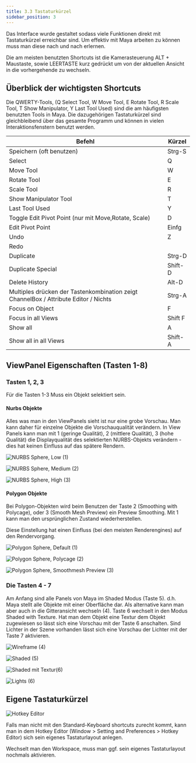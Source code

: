 ```yaml
---
title: 3.3 Tastaturkürzel
sidebar_position: 3
---
```


Das Interface wurde gestaltet sodass viele Funktionen direkt mit Tastaturkürzel erreichbar sind.
Um effektiv mit Maya arbeiten zu können muss man diese nach und nach erlernen.

Die am meisten benutzten Shortcuts ist die Kamerasteuerung <span class="shortcut">ALT + Maustaste</span>, sowie <span class="shortcut">LEERTASTE</span>
kurz gedrückt um von der aktuellen Ansicht in die vorhergehende zu wechseln.

## Überblick der wichtigsten Shortcuts

Die QWERTY-Tools, (Q Select Tool, W Move Tool, E Rotate Tool, R Scale Tool, T Show Manipulator, Y Last Tool Used) sind
die am häufigsten benutzten Tools in Maya. Die dazugehörigen Tastaturkürzel sind gleichbleibend über das gesamte Programm
und können in vielen Interaktionsfenstern benutzt werden.

| Befehl                                                                               | Kürzel                                 |
| ------------------------------------------------------------------------------------ | -------------------------------------- |
| Speichern (oft benutzen)                                                             | <span class="shortcut">Strg-S</span>   |
| Select                                                                               | <span class="shortcut">Q</span>        |
| Move Tool                                                                            | <span class="shortcut">W</span>        |
| Rotate Tool                                                                          | <span class="shortcut">E</span>        |
| Scale Tool                                                                           | <span class="shortcut">R</span>        |
| Show Manipulator Tool                                                                | <span class="shortcut">T</span>        |
| Last Tool Used                                                                       | <span class="shortcut">Y</span>        |
| Toggle Edit Pivot Point (nur mit Move,Rotate, Scale)                                 | <span class="shortcut">D</span>        |
| Edit Pivot Point                                                                     | <span class="shortcut">Einfg</span>    |
| Undo                                                                                 | <span class="shortcut">Z</span>        |
| Redo                                                                                 | <span class="shortcut"></span>         |
| Duplicate                                                                            | <span class="shortcut">Strg-D</span>   |
| Duplicate Special                                                                    | <span class="shortcut">Shift-D</span>  |
| Delete History                                                                       | <span class="shortcut">Alt-D</span>    |
| Multiples drücken der Tastenkombination zeigt ChannelBox / Attribute Editor / Nichts | <span class="shortcut">Strg-A</span>   |
| Focus on Object                                                                      | <span class="shortcut">F</span>        |
| Focus in all Views                                                                   | <span class="shortcut">Shift F</span>  |
| Show all                                                                             | <span class="shortcut">A</span>        |
| Show all in all Views                                                                | <span class="shortcut">Shift-A </span> |

## ViewPanel Eigenschaften (Tasten 1-8)

### Tasten 1, 2, 3

Für die Tasten 1-3 Muss ein Objekt selektiert sein.

#### Nurbs Objekte

Alles was man in den ViewPanels sieht ist nur eine grobe Vorschau. Man kann daher für einzelne Objekte die Vorschauqualität verändern.
In View Panels kann man mit <span class="shortcut">1</span> (geringe Qualität), <span class="shortcut">2</span> (mittlere Qualität), <span class="shortcut">3</span> (hohe Qualität)
die Displayqualität des selektierten NURBS-Objekts verändern - dies hat keinen Einfluss auf das spätere Rendern.

![NURBS Sphere, Low (1)](../../../assets/03_maya_basics/images/keyboardshortcuts/Nurbs1.png)

![NURBS Sphere, Medium (2)](../../../assets/03_maya_basics/images/keyboardshortcuts/Nurbs2.png)

![NURBS Sphere, High (3)](../../../assets/03_maya_basics/images/keyboardshortcuts/Nurbs3.png)

#### Polygon Objekte

Bei Polygon-Objekten wird beim Benutzen der Taste 2 (Smoothing with Polycage), oder 3 (Smooth Mesh Preview) ein Preview Smoothing. Mit 1 kann man den ursprünglichen Zustand wiederherstellen.

Diese Einstellung hat einen Einfluss (bei den meisten Renderengines) auf den Rendervorgang.

![Polygon Sphere, Default (1)](../../../assets/03_maya_basics/images/keyboardshortcuts/Poly1.png)

![Polygon Sphere, Polycage (2)](../../../assets/03_maya_basics/images/keyboardshortcuts/Poly2.png)

![Polygon Sphere, Smoothmesh Preview (3)](../../../assets/03_maya_basics/images/keyboardshortcuts/Poly3.png)

### Die Tasten 4 - 7

Am Anfang sind alle Panels von Maya im Shaded Modus (Taste 5). d.h. Maya stellt alle Objekte mit einer Oberfläche dar.
Als alternative kann man aber auch in die Gitteransicht wechseln (4). Taste 6 wechselt in den Modus Shaded with Texture.
Hat man dem Objekt eine Textur dem Objekt zugewiesen so lässt sich eine Vorschau mit der Taste 6 anschalten.
Sind Lichter in der Szene vorhanden lässt sich eine Vorschau der Lichter mit der Taste 7 aktivieren.

![Wireframe (4)](../../../assets/03_maya_basics/images/keyboardshortcuts/Wireframe.png)

![Shaded (5)](../../../assets/03_maya_basics/images/keyboardshortcuts/Shader.png)

![Shaded mit Textur(6)](../../../assets/03_maya_basics/images/keyboardshortcuts/ShaderandTexture.png)

![Lights (6)](../../../assets/03_maya_basics/images/keyboardshortcuts/Lights.png)

## Eigene Tastaturkürzel

![Hotkey Editor](../../../assets/03_maya_basics/images/keyboardshortcuts/HotkeyEditor.png)

Falls man nicht mit den Standard-Keyboard shortcuts zurecht kommt, kann man in dem Hotkey Editor
(<span class="menu">Window > Setting and Preferences > Hotkey Editor</span>) sich sein eigenes Tastaturlayout anlegen.

Wechselt man den Workspace, muss man ggf. sein eigenes Tastaturlayout nochmals aktivieren.
